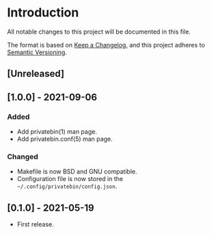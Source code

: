 # Introduction
All notable changes to this project will be documented in this file.

The format is based on [Keep a
Changelog](https://keepachangelog.com/en/1.0.0/), and this project
adheres to [Semantic Versioning](https://semver.org/spec/v2.0.0.html).

## [Unreleased]

## [1.0.0] - 2021-09-06
### Added
- Add privatebin(1) man page.
- Add privatebin.conf(5) man page.

### Changed
- Makefile is now BSD and GNU compatible.
- Configuration file is now stored in the `~/.config/privatebin/config.json`.

## [0.1.0] - 2021-05-19
- First release.
